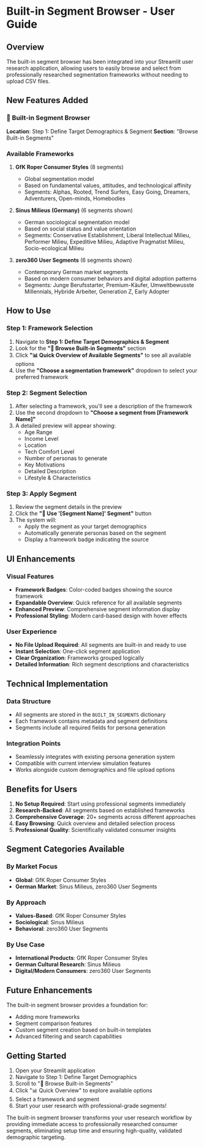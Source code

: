 # Built-in Segment Browser - User Guide

## Overview

The built-in segment browser has been integrated into your Streamlit user research application, allowing users to easily browse and select from professionally researched segmentation frameworks without needing to upload CSV files.

## New Features Added

### 🎯 Built-in Segment Browser

**Location**: Step 1: Define Target Demographics & Segment
**Section**: "Browse Built-in Segments"

### Available Frameworks

1. **GfK Roper Consumer Styles** (8 segments)
   - Global segmentation model
   - Based on fundamental values, attitudes, and technological affinity
   - Segments: Alphas, Rooted, Trend Surfers, Easy Going, Dreamers, Adventurers, Open-minds, Homebodies

2. **Sinus Milieus (Germany)** (6 segments shown)
   - German sociological segmentation model
   - Based on social status and value orientation
   - Segments: Conservative Establishment, Liberal Intellectual Milieu, Performer Milieu, Expeditive Milieu, Adaptive Pragmatist Milieu, Socio-ecological Milieu

3. **zero360 User Segments** (6 segments shown)
   - Contemporary German market segments
   - Based on modern consumer behaviors and digital adoption patterns
   - Segments: Junge Berufsstarter, Premium-Käufer, Umweltbewusste Millennials, Hybride Arbeiter, Generation Z, Early Adopter

## How to Use

### Step 1: Framework Selection
1. Navigate to **Step 1: Define Target Demographics & Segment**
2. Look for the **"🎯 Browse Built-in Segments"** section
3. Click **"📊 Quick Overview of Available Segments"** to see all available options
4. Use the **"Choose a segmentation framework"** dropdown to select your preferred framework

### Step 2: Segment Selection
1. After selecting a framework, you'll see a description of the framework
2. Use the second dropdown to **"Choose a segment from [Framework Name]"**
3. A detailed preview will appear showing:
   - Age Range
   - Income Level
   - Location
   - Tech Comfort Level
   - Number of personas to generate
   - Key Motivations
   - Detailed Description
   - Lifestyle & Characteristics

### Step 3: Apply Segment
1. Review the segment details in the preview
2. Click the **"🎯 Use '[Segment Name]' Segment"** button
3. The system will:
   - Apply the segment as your target demographics
   - Automatically generate personas based on the segment
   - Display a framework badge indicating the source

## UI Enhancements

### Visual Features
- **Framework Badges**: Color-coded badges showing the source framework
- **Expandable Overview**: Quick reference for all available segments
- **Enhanced Preview**: Comprehensive segment information display
- **Professional Styling**: Modern card-based design with hover effects

### User Experience
- **No File Upload Required**: All segments are built-in and ready to use
- **Instant Selection**: One-click segment application
- **Clear Organization**: Frameworks grouped logically
- **Detailed Information**: Rich segment descriptions and characteristics

## Technical Implementation

### Data Structure
- All segments are stored in the `BUILT_IN_SEGMENTS` dictionary
- Each framework contains metadata and segment definitions
- Segments include all required fields for persona generation

### Integration Points
- Seamlessly integrates with existing persona generation system
- Compatible with current interview simulation features
- Works alongside custom demographics and file upload options

## Benefits for Users

1. **No Setup Required**: Start using professional segments immediately
2. **Research-Backed**: All segments based on established frameworks
3. **Comprehensive Coverage**: 20+ segments across different approaches
4. **Easy Browsing**: Quick overview and detailed selection process
5. **Professional Quality**: Scientifically validated consumer insights

## Segment Categories Available

### By Market Focus
- **Global**: GfK Roper Consumer Styles
- **German Market**: Sinus Milieus, zero360 User Segments

### By Approach
- **Values-Based**: GfK Roper Consumer Styles
- **Sociological**: Sinus Milieus
- **Behavioral**: zero360 User Segments

### By Use Case
- **International Products**: GfK Roper Consumer Styles
- **German Cultural Research**: Sinus Milieus
- **Digital/Modern Consumers**: zero360 User Segments

## Future Enhancements

The built-in segment browser provides a foundation for:
- Adding more frameworks
- Segment comparison features
- Custom segment creation based on built-in templates
- Advanced filtering and search capabilities

## Getting Started

1. Open your Streamlit application
2. Navigate to Step 1: Define Target Demographics
3. Scroll to "🎯 Browse Built-in Segments"
4. Click "📊 Quick Overview" to explore available options
5. Select a framework and segment
6. Start your user research with professional-grade segments!

The built-in segment browser transforms your user research workflow by providing immediate access to professionally researched consumer segments, eliminating setup time and ensuring high-quality, validated demographic targeting.

